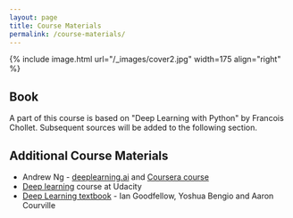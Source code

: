 ```yaml
---
layout: page
title: Course Materials
permalink: /course-materials/
---
```


{% include image.html url="/_images/cover2.jpg" width=175 align="right" %}

## Book

A part of this course is based on "Deep Learning with Python" by Francois Chollet.
Subsequent sources will be added to the following section.
 
## Additional Course Materials

* Andrew Ng - [deeplearning.ai](www.deeplearning.ai) and [Coursera course](https://www.coursera.org/specializations/deep-learning)
* [Deep learning](https://eu.udacity.com/course/deep-learning--ud730) course at Udacity
* [Deep Learning textbook](https://www.deeplearningbook.org/) - Ian Goodfellow, Yoshua Bengio and Aaron Courville  

